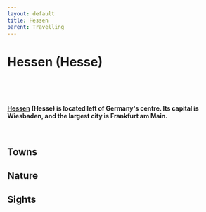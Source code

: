 ```yaml
---
layout: default
title: Hessen
parent: Travelling
---
```


# Hessen (Hesse)



&nbsp;



&nbsp;



**[Hessen](http://en.wikipedia.org/wiki/Hesse) (Hesse) is located left of Germany's centre. Its capital is Wiesbaden, and the largest city is Frankfurt am Main.**



&nbsp;



## Towns



## Nature



## Sights



&nbsp;
